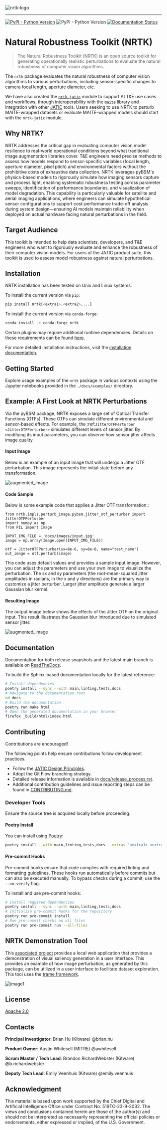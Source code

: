 ![nrtk-logo](./docs/figures/nrtk-wordmark.png)

<hr/>

<!-- :auto badges: -->
[![PyPI - Python Version](https://img.shields.io/pypi/v/nrtk)](https://pypi.org/project/nrtk/)
![PyPI - Python Version](https://img.shields.io/pypi/pyversions/nrtk)
[![Documentation Status](https://readthedocs.org/projects/nrtk/badge/?version=latest)](https://nrtk.readthedocs.io/en/latest/?badge=latest)
<!-- :auto badges: -->

# Natural Robustness Toolkit (NRTK)

>The Natural Robustness Toolkit (NRTK) is an open source toolkit for generating operationally realistic perturbations to evaluate the natural robustness of computer vision 
 algorithms.

The `nrtk` package evaluates the natural robustness of computer vision algorithms to various perturbations, including sensor-specific changes to camera focal length, aperture
diameter, etc.

We have also created the [`nrtk-jatic`](https://jatic.pages.jatic.net/kitware/nrtk/interoperability.html) module to support AI T&E
use cases and workflows, through interoperability with the [`maite`](https://github.com/mit-ll-ai-technology/maite)
library and integration with other [JATIC](https://cdao.pages.jatic.net/public/) tools. Users seeking to use NRTK to
perturb MAITE-wrapped datasets or evaluate MAITE-wrapped models should
start with the `nrtk-jatic` module.

## Why NRTK?

NRTK addresses the critical gap in evaluating computer vision model resilience to real-world operational conditions beyond what traditional image augmentation libraries cover. T&E engineers need precise methods to assess how models respond to sensor-specific variables (focal length, aperture diameter, pixel pitch) and environmental factors without the prohibitive costs of exhaustive data collection. NRTK leverages pyBSM's physics-based models to rigorously simulate how imaging sensors capture and process light, enabling systematic robustness testing across parameter sweeps, identification of performance boundaries, and visualization of model degradation. This capability is particularly valuable for satellite and aerial imaging applications, where engineers can simulate hypothetical sensor configurations to support cost-performance trade-off analysis during system design—ensuring AI models maintain reliability when deployed on actual hardware facing natural perturbations in the field.

## Target Audience
This toolkit is intended to help data scientists, developers, and T&E engineers who want to rigorously evaluate and enhance the robustness of their computer vision models. For users of the JATIC product suite, this toolkit is used to assess model robustness against natural perturbations. 


<!-- :auto installation: -->
## Installation

NRTK installation has been tested on Unix and Linux systems.


To install the current version via `pip`:
```bash
pip install nrtk[<extra1>,<extra2>,...]
```

To install the current version via `conda-forge`:
```bash
conda install -c conda-forge nrtk 
```

Certain plugins may require additional runtime dependencies. Details on these requirements can be found [here](https://nrtk.readthedocs.io/en/latest/implementations.html).

For more detailed installation instructions, visit the [installation documentation](https://nrtk.readthedocs.io/en/latest/installation.html).
<!-- :auto installation: -->

<!-- :auto getting-started: -->
## Getting Started
Explore usage examples of the `nrtk` package in various contexts using the Jupyter notebooks provided in the `./docs/examples/` directory.
<!-- :auto getting-started: -->

## Example: A First Look at NRTK Perturbations

Via the pyBSM package, NRTK exposes a large set of Optical Transfer Functions (OTFs). These OTFs can simulate different
environmental and sensor-based effects. For example, the :ref:`JitterOTFPerturber <JitterOTFPerturber>` simulates
different levels of sensor jitter. By modifying its input parameters, you can observe how sensor jitter affects image
quality.


#### Input Image

Below is an example of an input image that will undergo a Jitter OTF perturbation. This image represents the initial state before any transformation.

  ![augmented_image](./docs/images/input.jpg)


#### Code Sample

Below is some example code that applies a Jitter OTF transformation::

    from nrtk.impls.perturb_image.pybsm.jitter_otf_perturber import JitterOTFPerturber
    import numpy as np
    from PIL import Image

    INPUT_IMG_FILE = 'docs/images/input.jpg'
    image = np.array(Image.open(INPUT_IMG_FILE))

    otf = JitterOTFPerturber(sx=8e-6, sy=8e-6, name="test_name")
    out_image = otf.perturb(image)

This code uses default values and provides a sample input image. However, you can adjust
the parameters and use your own image to visualize the perturbation. The sx and sy parameters
(the root-mean-squared jitter amplitudes in radians, in the x and y directions) are
the primary way to customize a jitter perturber. Larger jitter amplitude generate a
larger Gaussian blur kernel.

#### Resulting Image

The output image below shows the effects of the Jitter OTF on the original input. This result illustrates the Gaussian
blur introduced due to simulated sensor jitter.

  ![augmented_image](./docs/images/output-jitter.jpg)


<!-- :auto documentation: -->
## Documentation
Documentation for both release snapshots and the latest main branch is available on [ReadTheDocs](https://nrtk.readthedocs.io/en/latest/).

To build the Sphinx-based documentation locally for the latest reference:
```bash
# Install dependencies
poetry install --sync --with main,linting,tests,docs
# Navigate to the documentation root
cd docs
# Build the documentation
poetry run make html
# Open the generated documentation in your browser
firefox _build/html/index.html
```
<!-- :auto documentation: -->


<!-- :auto contributing: -->
## Contributing
Contributions are encouraged!

The following points help ensure contributions follow development practices.

- Follow the [JATIC Design Principles](https://cdao.pages.jatic.net/public/program/design-principles/).
- Adopt the Git Flow branching strategy.
- Detailed release information is available in [docs/release_process.rst](./docs/release_process.rst).
- Additional contribution guidelines and issue reporting steps can be found in [CONTRIBUTING.md](./CONTRIBUTING.md).

### Developer Tools

Ensure the source tree is acquired locally before proceeding.

#### Poetry Install

You can install using [Poetry](https://python-poetry.org/):
```bash
poetry install --with main,linting,tests,docs --extras "<extra1> <extra2> ..."
```

#### Pre-commit Hooks
Pre-commit hooks ensure that code complies with required linting and formatting guidelines. These hooks run automatically before commits but can also be executed manually. To bypass checks during a commit, use the `--no-verify` flag.

To install and use pre-commit hooks:
```bash
# Install required dependencies
poetry install --sync --with main,linting,tests,docs
# Initialize pre-commit hooks for the repository
poetry run pre-commit install
# Run pre-commit checks on all files
poetry run pre-commit run --all-files
```
<!-- :auto contributing: -->

<!-- :auto developer-tools: -->

<!-- :auto developer-tools: -->

## NRTK Demonstration Tool
This [associated project](https://github.com/Kitware/nrtk-explorer)
provides a local web application that provides a demonstration of visual
saliency generation in a user interface.
This provides an example of how image perturbation, as generated by this package,
can be utilized in a user interface to facilitate dataset exploration.
This tool uses the [trame framework](https://kitware.github.io/trame/).

![image1](./docs/figures/nrtk-explorer-example.png)


<!-- :auto license: -->
## License
[Apache 2.0](./LICENSE)
<!-- :auto license: -->

<!-- :auto contacts: -->
## Contacts

**Principal Investigator**: Brian Hu (Kitware) @brian.hu

**Product Owner**: Austin Whitesell (MITRE) @awhitesell

**Scrum Master / Tech Lead**: Brandon RichardWebster (Kitware) @b.richardwebster

**Deputy Tech Lead**: Emily Veenhuis (Kitware) @emily.veenhuis
<!-- :auto contacts: -->

<!-- :auto acknowledgment: -->
Acknowledgment
--------------

This material is based upon work supported by the Chief Digital and Artificial Intelligence Office under Contract No.
519TC-23-9-2032. The views and conclusions contained herein are those of the author(s) and should not be interpreted as
necessarily representing the official policies or endorsements, either expressed or implied, of the U.S. Government.
<!-- :auto acknowledgment: -->